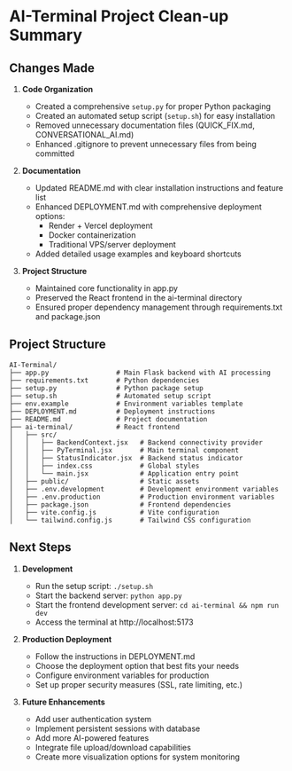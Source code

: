 # AI-Terminal Project Clean-up Summary

## Changes Made

1. **Code Organization**
   - Created a comprehensive `setup.py` for proper Python packaging
   - Created an automated setup script (`setup.sh`) for easy installation
   - Removed unnecessary documentation files (QUICK_FIX.md, CONVERSATIONAL_AI.md)
   - Enhanced .gitignore to prevent unnecessary files from being committed

2. **Documentation**
   - Updated README.md with clear installation instructions and feature list
   - Enhanced DEPLOYMENT.md with comprehensive deployment options:
     - Render + Vercel deployment
     - Docker containerization
     - Traditional VPS/server deployment
   - Added detailed usage examples and keyboard shortcuts

3. **Project Structure**
   - Maintained core functionality in app.py
   - Preserved the React frontend in the ai-terminal directory
   - Ensured proper dependency management through requirements.txt and package.json

## Project Structure

```
AI-Terminal/
├── app.py                 # Main Flask backend with AI processing
├── requirements.txt       # Python dependencies
├── setup.py               # Python package setup
├── setup.sh               # Automated setup script
├── env.example            # Environment variables template
├── DEPLOYMENT.md          # Deployment instructions
├── README.md              # Project documentation
├── ai-terminal/           # React frontend
│   ├── src/
│   │   ├── BackendContext.jsx   # Backend connectivity provider
│   │   ├── PyTerminal.jsx       # Main terminal component
│   │   ├── StatusIndicator.jsx  # Backend status indicator
│   │   ├── index.css            # Global styles
│   │   └── main.jsx             # Application entry point
│   ├── public/                  # Static assets
│   ├── .env.development         # Development environment variables
│   ├── .env.production          # Production environment variables
│   ├── package.json             # Frontend dependencies
│   ├── vite.config.js           # Vite configuration
│   └── tailwind.config.js       # Tailwind CSS configuration
```

## Next Steps

1. **Development**
   - Run the setup script: `./setup.sh`
   - Start the backend server: `python app.py`
   - Start the frontend development server: `cd ai-terminal && npm run dev`
   - Access the terminal at http://localhost:5173

2. **Production Deployment**
   - Follow the instructions in DEPLOYMENT.md
   - Choose the deployment option that best fits your needs
   - Configure environment variables for production
   - Set up proper security measures (SSL, rate limiting, etc.)

3. **Future Enhancements**
   - Add user authentication system
   - Implement persistent sessions with database
   - Add more AI-powered features
   - Integrate file upload/download capabilities
   - Create more visualization options for system monitoring

